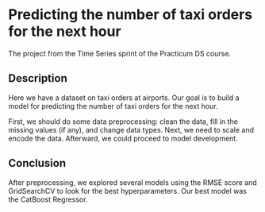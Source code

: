 # Predicting the number of taxi orders for the next hour
The project from the Time Series sprint of the Practicum DS course.

## Description
Here we have a dataset on taxi orders at airports. Our goal is to build a model for predicting the number of taxi orders for the next hour.

First, we should do some data preprocessing: clean the data, fill in the missing values (if any), and change data types. Next, we need to scale and encode the data. Afterward, we could proceed to model development.

## Conclusion
After preprocessing, we explored several models using the RMSE score and GridSearchCV to look for the best hyperparameters. Our best model was the CatBoost Regressor.